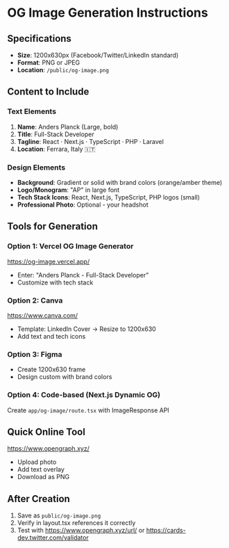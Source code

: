 # OG Image Generation Instructions

## Specifications
- **Size**: 1200x630px (Facebook/Twitter/LinkedIn standard)
- **Format**: PNG or JPEG
- **Location**: `/public/og-image.png`

## Content to Include

### Text Elements
1. **Name**: Anders Planck (Large, bold)
2. **Title**: Full-Stack Developer
3. **Tagline**: React · Next.js · TypeScript · PHP · Laravel
4. **Location**: Ferrara, Italy 🇮🇹

### Design Elements
- **Background**: Gradient or solid with brand colors (orange/amber theme)
- **Logo/Monogram**: "AP" in large font
- **Tech Stack Icons**: React, Next.js, TypeScript, PHP logos (small)
- **Professional Photo**: Optional - your headshot

## Tools for Generation

### Option 1: Vercel OG Image Generator
https://og-image.vercel.app/
- Enter: "Anders Planck - Full-Stack Developer"
- Customize with tech stack

### Option 2: Canva
https://www.canva.com/
- Template: LinkedIn Cover → Resize to 1200x630
- Add text and tech icons

### Option 3: Figma
- Create 1200x630 frame
- Design custom with brand colors

### Option 4: Code-based (Next.js Dynamic OG)
Create `app/og-image/route.tsx` with ImageResponse API

## Quick Online Tool
https://www.opengraph.xyz/
- Upload photo
- Add text overlay
- Download as PNG

## After Creation
1. Save as `public/og-image.png`
2. Verify in layout.tsx references it correctly
3. Test with https://www.opengraph.xyz/url/ or https://cards-dev.twitter.com/validator
